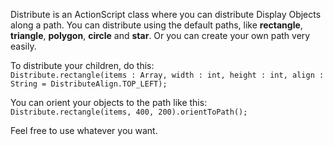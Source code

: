Distribute is an ActionScript class where you can distribute Display Objects along a path.
You can distribute using the default paths, like **rectangle**, **triangle**, **polygon**, **circle** and **star**.
Or you can create your own path very easily.

To distribute your children, do this:   
`Distribute.rectangle(items : Array, width : int, height : int, align : String = DistributeAlign.TOP_LEFT);`

You can orient your objects to the path like this:   
`Distribute.rectangle(items, 400, 200).orientToPath();`

Feel free to use whatever you want.